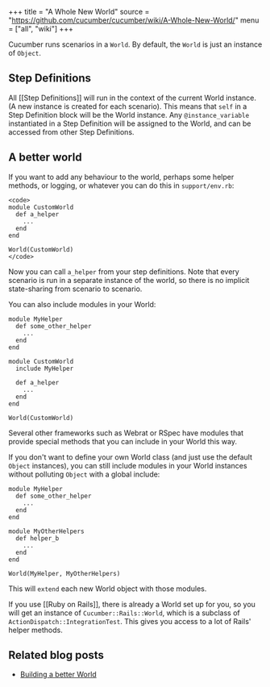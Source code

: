 +++
title = "A Whole New World"
source = "https://github.com/cucumber/cucumber/wiki/A-Whole-New-World/"
menu = ["all", "wiki"]
+++

Cucumber runs scenarios in a <code>World</code>. By default, the <code>World</code> is just an instance of <code>Object</code>.

Step Definitions
----------------

All \[\[Step Definitions\]\] will run in the context of the current World instance. (A new instance is created for each scenario). This means that <code>self</code> in a Step Definition block will be the World instance. Any <code>@instance\_variable</code> instantiated in a Step Definition will be assigned to the World, and can be accessed from other Step Definitions.

A better world
--------------

If you want to add any behaviour to the world, perhaps some helper methods, or logging, or whatever you can do this in `support/env.rb`:

    <code>
    module CustomWorld
      def a_helper
        ...
      end
    end

    World(CustomWorld)
    </code>

Now you can call <code>a\_helper</code> from your step definitions. Note that every scenario is run in a separate instance of the world, so there is no implicit state-sharing from scenario to scenario.

You can also include modules in your World:

    module MyHelper
      def some_other_helper
        ...
      end
    end

    module CustomWorld
      include MyHelper

      def a_helper
        ...
      end
    end

    World(CustomWorld)

Several other frameworks such as Webrat or RSpec have modules that provide special methods that you can include in your World this way.

If you don't want to define your own World class (and just use the default <code>Object</code> instances), you can still include modules in your World instances without polluting <code>Object</code> with a global include:

    module MyHelper
      def some_other_helper
        ...
      end
    end

    module MyOtherHelpers
      def helper_b
        ...
      end
    end

    World(MyHelper, MyOtherHelpers)

This will <code>extend</code> each new World object with those modules.

If you use \[\[Ruby on Rails\]\], there is already a World set up for you, so you will get an instance of <code>Cucumber::Rails::World</code>, which is a subclass of <code>ActionDispatch::IntegrationTest</code>. This gives you access to a lot of Rails' helper methods.

Related blog posts
------------------

-   [Building a better World](http://drnicwilliams.com/2009/04/15/cucumber-building-a-better-world-object/)
